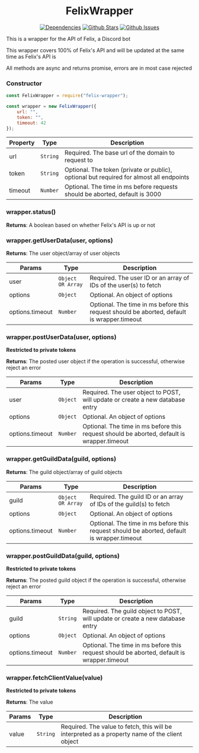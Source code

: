 <h1 align="center"> FelixWrapper </h1>
  <p align="center">
    <a href="https://david-dm.org/ParadoxalCorp/FelixBot-wrapper" target="_blank"><img src="https://david-dm.org/ParadoxalCorp/FelixBot-wrapper/status.svg" alt="Dependencies"></a>
    <a href="https://github.com/ParadoxalCorp/FelixBot-wrapper/blob/master" target="_blank"><img src="https://img.shields.io/github/stars/ParadoxalCorp/FelixBot-wrapper.svg?style=social&label=Star" alt="Github Stars"></a>
    <a href="https://github.com/ParadoxalCorp/FelixBot-wrapper/issues" target="_blank"><img src="https://img.shields.io/github/issues/ParadoxalCorp/FelixBot-wrapper.svg" alt="Github Issues"></a>
  </p>

  This is a wrapper for the API of Felix, a Discord bot

  This wrapper covers 100% of Felix's API and will be updated at the same time as Felix's API is

  All methods are async and returns promise, errors are in most case rejected

### Constructor

```js
const FelixWrapper = require("felix-wrapper");

const wrapper = new FelixWrapper({
    url: "",
    token: "",
    timeout: 42
});
```

  | Property | Type | Description |
| --- | --- | --- |
| url | <code>String</code> | Required. The base url of the domain to request to |
| token | <code>String</code> | Optional. The token (private or public), optional but required for almost all endpoints |
| timeout | <code>Number</code> | Optional. The time in ms before requests should be aborted, default is 3000

### wrapper.status()

**Returns**: A boolean based on whether Felix's API is up or not

### wrapper.getUserData(user, options)

**Returns**: The user object/array of user objects 

  | Params | Type | Description |
| --- | --- | --- |
| user | <code>Object OR Array</code> | Required. The user ID or an array of IDs of the user(s) to fetch |
| options | <code>Object</code> | Optional. An object of options |
| options.timeout | <code>Number</code> | Optional. The time in ms before this request should be aborted, default is wrapper.timeout |

### wrapper.postUserData(user, options)

**Restricted to private tokens**

**Returns**: The posted user object if the operation is successful, otherwise reject an error


  | Params | Type | Description |
| --- | --- | --- |
| user | <code>Object</code> | Required. The user object to POST, will update or create a new database entry |
| options | <code>Object</code> | Optional. An object of options |
| options.timeout | <code>Number</code> | Optional. The time in ms before this request should be aborted, default is wrapper.timeout |

### wrapper.getGuildData(guild, options)

**Returns**: The guild object/array of guild objects 

  | Params | Type | Description |
| --- | --- | --- |
| guild | <code>Object OR Array</code> | Required. The guild ID or an array of IDs of the guild(s) to fetch |
| options | <code>Object</code> | Optional. An object of options |
| options.timeout | <code>Number</code> | Optional. The time in ms before this request should be aborted, default is wrapper.timeout |

### wrapper.postGuildData(guild, options)

**Restricted to private tokens**

**Returns**: The posted guild object if the operation is successful, otherwise reject an error


  | Params | Type | Description |
| --- | --- | --- |
| guild | <code>String</code> | Required. The guild object to POST, will update or create a new database entry |
| options | <code>Object</code> | Optional. An object of options |
| options.timeout | <code>Number</code> | Optional. The time in ms before this request should be aborted, default is wrapper.timeout |

### wrapper.fetchClientValue(value)

**Restricted to private tokens**

**Returns**: The value

  | Params | Type | Description |
| --- | --- | --- |
| value | <code>String</code> | Required. The value to fetch, this will be interpreted as a property name of the client object |
